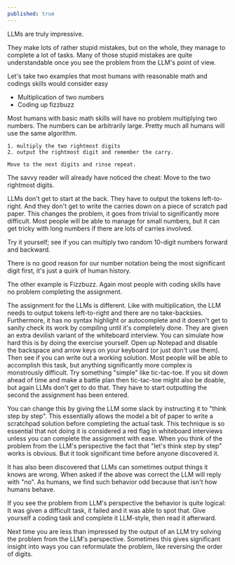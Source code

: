 ```yaml
---
published: true
---
```


LLMs are truly impressive.

They make lots of rather stupid mistakes, but on the whole, they manage to complete a lot of tasks.
Many of those stupid mistakes are quite understandable once you see the problem from the LLM's point of view.

Let's take two examples that most humans with reasonable math and codings skills would consider easy
- Multiplication of two numbers
- Coding up fizzbuzz


Most humans with basic math skills will have no problem multiplying two numbers.
The numbers can be arbitrarily large.
Pretty much all humans will use the same algorithm.

```
1. multiply the two rightmost digits
2. output the rightmost digit and remember the carry. 

Move to the next digits and rinse repeat.
```

The savvy reader will already have noticed the cheat: Move to the two rightmost digits.

LLMs don't get to start at the back. They have to output the tokens left-to-right. 
And they don't get to write the carries down on a piece of scratch pad paper.
This changes the problem, it goes from trivial to significantly more difficult.
Most people will be able to manage for small numbers, but it can get tricky with long numbers if there are lots of carries involved.

Try it yourself; see if you can multiply two random 10-digit numbers forward and backward.

There is no good reason for our number notation being the most significant digit first, it's just a quirk of human history.

The other example is Fizzbuzz.
Again most people with coding skills have no problem completing the assignment.

The assignment for the LLMs is different.
Like with multiplication, the LLM needs to output tokens left-to-right and there are no take-backsies.
Furthermore, it has no syntax highlight or autocomplete and it doesn't get to sanity check its work by compiling until it's completely done.
They are given an extra devilish variant of the whiteboard interview.
You can simulate how hard this is by doing the exercise yourself.
Open up Notepad and disable the backspace and arrow keys on your keyboard (or just don't use them).
Then see if you can write out a working solution.
Most people will be able to accomplish this task, but anything significantly more complex is monstrously difficult.
Try something "simple" like tic-tac-toe.
If you sit down ahead of time and make a battle plan then tic-tac-toe might also be doable, but again LLMs don't get to do that.
They have to start outputting the second the assignment has been entered.

You can change this by giving the LLM some slack by instructing it to "think step by step".
This essentially allows the model a bit of paper to write a scratchpad solution before completing the actual task.
This technique is so essential that not doing it is considered a red flag in whiteboard interviews unless you can complete the assignment with ease.
When you think of the problem from the LLM's perspective the fact that "let's think step by step" works is obvious.
But it took significant time before anyone discovered it.

It has also been discovered that LLMs can sometimes output things it knows are wrong.
When asked if the above was correct the LLM will reply with "no".
As humans, we find such behavior odd because that isn't how humans behave.

If you see the problem from LLM's perspective the behavior is quite logical: It was given a difficult task, it failed and it was able to spot that.
Give yourself a coding task and complete it LLM-style, then read it afterward.

Next time you are less than impressed by the output of an LLM try solving the problem from the LLM's perspective. 
Sometimes this gives significant insight into ways you can reformulate the problem, like reversing the order of digits.
